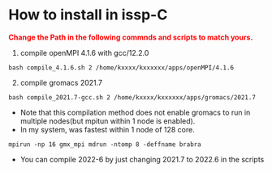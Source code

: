 # How to install in issp-C

<span style="color: red; ">**Change the Path in the following commnds and scripts to match yours.**</span>
1. compile openMPI 4.1.6 with gcc/12.2.0
```
bash compile_4.1.6.sh 2 /home/kxxxx/kxxxxxx/apps/openMPI/4.1.6 
```
2. compile gromacs 2021.7
```
bash compile_2021.7-gcc.sh 2 /home/kxxxx/kxxxxxx/apps/gromacs/2021.7
```

- Note that this compilation method does not enable gromacs to run in multiple nodes(but mpitun within 1 node is enabled).
- In my system, was fastest within 1 node of 128 core.  
```
mpirun -np 16 gmx_mpi mdrun -ntomp 8 -deffname brabra
```
- You can compile 2022-6 by just changing 2021.7 to 2022.6 in the scripts

